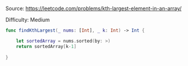 Source: <https://leetcode.com/problems/kth-largest-element-in-an-array/>

Difficulty: Medium

```swift
func findKthLargest(_ nums: [Int], _ k: Int) -> Int {

    let sortedArray = nums.sorted(by: >)
    return sortedArray[k-1]
    
}
```
